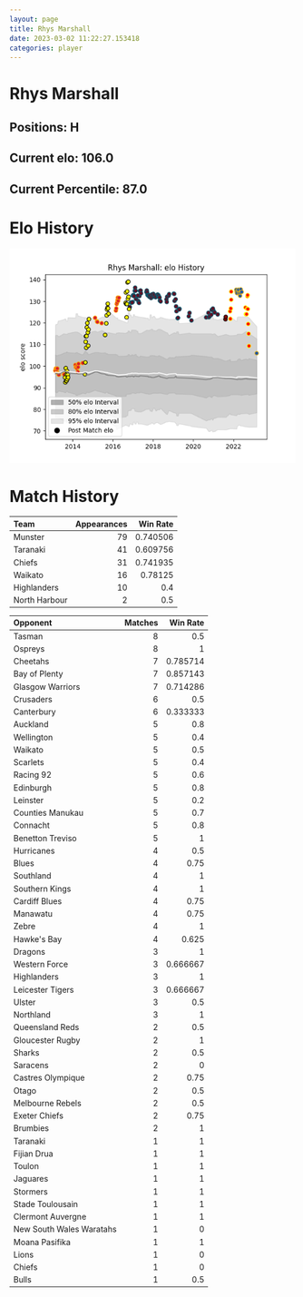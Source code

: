 ```yaml
---  
layout: page  
title: Rhys Marshall  
date: 2023-03-02 11:22:27.153418  
categories: player  
---
```

# Rhys Marshall

## Positions: H

## Current elo: 106.0

## Current Percentile: 87.0

# Elo History


![elo history](history_RhysMarshall.png)
# Match History


| Team          |   Appearances |   Win Rate |
|:--------------|--------------:|-----------:|
| Munster       |            79 |   0.740506 |
| Taranaki      |            41 |   0.609756 |
| Chiefs        |            31 |   0.741935 |
| Waikato       |            16 |   0.78125  |
| Highlanders   |            10 |   0.4      |
| North Harbour |             2 |   0.5      |

| Opponent                 |   Matches |   Win Rate |
|:-------------------------|----------:|-----------:|
| Tasman                   |         8 |   0.5      |
| Ospreys                  |         8 |   1        |
| Cheetahs                 |         7 |   0.785714 |
| Bay of Plenty            |         7 |   0.857143 |
| Glasgow Warriors         |         7 |   0.714286 |
| Crusaders                |         6 |   0.5      |
| Canterbury               |         6 |   0.333333 |
| Auckland                 |         5 |   0.8      |
| Wellington               |         5 |   0.4      |
| Waikato                  |         5 |   0.5      |
| Scarlets                 |         5 |   0.4      |
| Racing 92                |         5 |   0.6      |
| Edinburgh                |         5 |   0.8      |
| Leinster                 |         5 |   0.2      |
| Counties Manukau         |         5 |   0.7      |
| Connacht                 |         5 |   0.8      |
| Benetton Treviso         |         5 |   1        |
| Hurricanes               |         4 |   0.5      |
| Blues                    |         4 |   0.75     |
| Southland                |         4 |   1        |
| Southern Kings           |         4 |   1        |
| Cardiff Blues            |         4 |   0.75     |
| Manawatu                 |         4 |   0.75     |
| Zebre                    |         4 |   1        |
| Hawke's Bay              |         4 |   0.625    |
| Dragons                  |         3 |   1        |
| Western Force            |         3 |   0.666667 |
| Highlanders              |         3 |   1        |
| Leicester Tigers         |         3 |   0.666667 |
| Ulster                   |         3 |   0.5      |
| Northland                |         3 |   1        |
| Queensland Reds          |         2 |   0.5      |
| Gloucester Rugby         |         2 |   1        |
| Sharks                   |         2 |   0.5      |
| Saracens                 |         2 |   0        |
| Castres Olympique        |         2 |   0.75     |
| Otago                    |         2 |   0.5      |
| Melbourne Rebels         |         2 |   0.5      |
| Exeter Chiefs            |         2 |   0.75     |
| Brumbies                 |         2 |   1        |
| Taranaki                 |         1 |   1        |
| Fijian Drua              |         1 |   1        |
| Toulon                   |         1 |   1        |
| Jaguares                 |         1 |   1        |
| Stormers                 |         1 |   1        |
| Stade Toulousain         |         1 |   1        |
| Clermont Auvergne        |         1 |   1        |
| New South Wales Waratahs |         1 |   0        |
| Moana Pasifika           |         1 |   1        |
| Lions                    |         1 |   0        |
| Chiefs                   |         1 |   0        |
| Bulls                    |         1 |   0.5      |